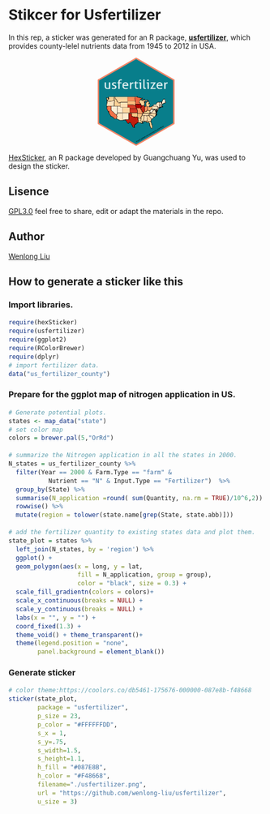 Stikcer for Usfertilizer
================

In this rep, a sticker was generated for an R package,
[**usfertilizer**](https://github.com/wenlong-liu/usfertilizer), which
provides county-lelel nutrients data from 1945 to 2012 in
USA.

<img src="./usfertilizer.png" width="30%" style="display: block; margin: auto;" />

[HexSticker](https://github.com/GuangchuangYu/hexSticker), an R package
developed by Guangchuang Yu, was used to design the sticker.

## Lisence

[GPL3.0](./lisence.txt) feel free to share, edit or adapt the materials
in the repo.

## Author

[Wenlong Liu](https://wenlong-liu.github.io/)

## How to generate a sticker like this

### Import libraries.

``` r
require(hexSticker)
require(usfertilizer)
require(ggplot2)
require(RColorBrewer)
require(dplyr)
# import fertilizer data.
data("us_fertilizer_county")
```

### Prepare for the ggplot map of nitrogen application in US.

``` r
# Generate potential plots.
states <- map_data("state")
# set color map
colors = brewer.pal(5,"OrRd")

# summarize the Nitrogen application in all the states in 2000.
N_states = us_fertilizer_county %>% 
  filter(Year == 2000 & Farm.Type == "farm" & 
           Nutrient == "N" & Input.Type == "Fertilizer")  %>% 
  group_by(State) %>% 
  summarise(N_application =round( sum(Quantity, na.rm = TRUE)/10^6,2)) %>% 
  rowwise() %>% 
  mutate(region = tolower(state.name[grep(State, state.abb)]))
  
# add the fertilizer quantity to existing states data and plot them.
state_plot = states %>% 
  left_join(N_states, by = 'region') %>% 
  ggplot() + 
  geom_polygon(aes(x = long, y = lat, 
                   fill = N_application, group = group), 
                   color = "black", size = 0.3) + 
  scale_fill_gradientn(colors = colors)+
  scale_x_continuous(breaks = NULL) + 
  scale_y_continuous(breaks = NULL) +
  labs(x = "", y = "") +
  coord_fixed(1.3) +
  theme_void() + theme_transparent()+
  theme(legend.position = "none",
        panel.background = element_blank())
```

### Generate sticker

``` r
# color theme:https://coolors.co/db5461-175676-000000-087e8b-f48668
sticker(state_plot, 
        package = "usfertilizer", 
        p_size = 23, 
        p_color = "#FFFFFFDD",
        s_x = 1,
        s_y=.75, 
        s_width=1.5, 
        s_height=1.1,
        h_fill = "#087E8B",
        h_color = "#F48668",
        filename="./usfertilizer.png",
        url = "https://github.com/wenlong-liu/usfertilizer",
        u_size = 3)
```
